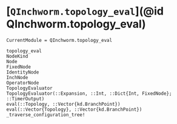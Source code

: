 # [`QInchworm.topology_eval`](@id QInchworm.topology_eval)

```@meta
CurrentModule = QInchworm.topology_eval
```
```@docs
topology_eval
NodeKind
Node
FixedNode
IdentityNode
InchNode
OperatorNode
TopologyEvaluator
TopologyEvaluator(::Expansion, ::Int, ::Dict{Int, FixedNode}; ::TimerOutput)
eval(::Topology, ::Vector{kd.BranchPoint})
eval(::Vector{Topology}, ::Vector{kd.BranchPoint})
_traverse_configuration_tree!
```
